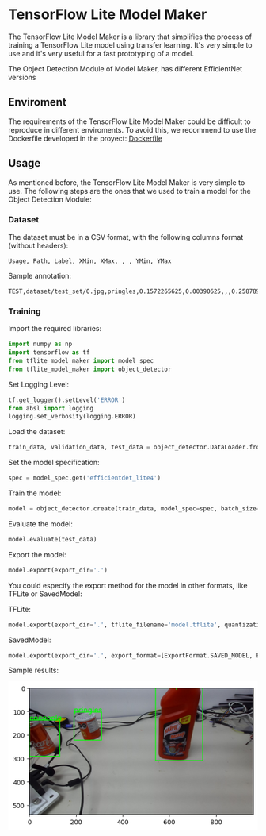 # TensorFlow Lite Model Maker

The TensorFlow Lite Model Maker is a library that simplifies the process of training a TensorFlow Lite model using transfer learning. It's very simple to use and it's very useful for a fast prototyping of a model. 

The Object Detection Module of Model Maker, has different EfficientNet versions

## Enviroment
The requirements of the TensorFlow Lite Model Maker could be difficult to reproduce in different enviroments. To avoid this, we recommend to use the Dockerfile developed in the proyect: [Dockerfile](https://github.com/RoBorregos/model-maker-dnn/blob/main/Dockerfile)

## Usage
As mentioned before, the TensorFlow Lite Model Maker is very simple to use. The following steps are the ones that we used to train a model for the Object Detection Module:

### Dataset
The dataset must be in a CSV format, with the following columns format (without headers):
```csv
Usage, Path, Label, XMin, XMax, , , YMin, YMax
```
Sample annotation: 
```
TEST,dataset/test_set/0.jpg,pringles,0.1572265625,0.00390625,,,0.2587890625,0.15885416666666666
```

### Training

Import the required libraries:
```python
import numpy as np
import tensorflow as tf
from tflite_model_maker import model_spec
from tflite_model_maker import object_detector
```

Set Logging Level:
```python
tf.get_logger().setLevel('ERROR')
from absl import logging
logging.set_verbosity(logging.ERROR)
```

Load the dataset:
```python
train_data, validation_data, test_data = object_detector.DataLoader.from_csv('dataset.csv')
```

Set the model specification:
```python
spec = model_spec.get('efficientdet_lite4')
```

Train the model:
```python
model = object_detector.create(train_data, model_spec=spec, batch_size=8, epochs=100, train_whole_model=True, validation_data=validation_data)
```

Evaluate the model:
```python
model.evaluate(test_data)
```

Export the model:
```python
model.export(export_dir='.')
```
You could especify the export method for the model in other formats, like TFLite or SavedModel:

TFLite:
```python
model.export(export_dir='.', tflite_filename='model.tflite', quantization_config=QuantizationConfig.for_float16(), export_format=[ExportFormat.TFLITE])
```

SavedModel:
```python
model.export(export_dir='.', export_format=[ExportFormat.SAVED_MODEL, ExportFormat.LABEL])
```

Sample results:

![Sample TF Lite Model](/assets/home/ObjectDetection/TFLite.png)